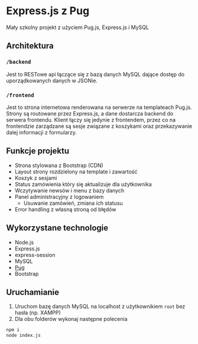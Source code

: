 # Express.js z Pug
Mały szkolny projekt z użyciem Pug.js, Express.js i MySQL

## Architektura

### `/backend`

Jest to RESTowe api łączące się z bazą danych MySQL dające dostęp do uporządkowanych danych w JSONie.

### `/frontend`

Jest to strona internetowa renderowana na serwerze na templateach Pug.js. Strony są routowane przez Express.js, a dane dostarcza backend do serwera frontendu. Klient łączy się jedynie z frontendem, przez co na frontendzie zarządzane są sesje związane z koszykami oraz przekazywanie dalej informacji z formularzy.

## Funkcje projektu
- Strona stylowana z Bootstrap (CDN)
- Layout strony rozdzielony na template i zawartość
- Koszyk z sesjami
- Status zamówienia który się aktualizuje dla użytkownika
- Wczytywanie newsów i menu z bazy danych
- Panel administracyjny z logowaniem
    - Usuwanie zamówień, zmiana ich statusu
- Error handling z własną stroną od błędów

## Wykorzystane technologie
- Node.js
- Express.js
- express-session
- MySQL
- [Pug](https://pugjs.org)
- Bootstrap

## Uruchamianie

1. Uruchom bazę danych MySQL na localhost z użytkownikiem `root` bez hasła (np. XAMPP)
2. Dla obu folderów wykonaj następne polecenia
```sh
npm i 
node index.js
```